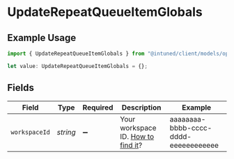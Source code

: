# UpdateRepeatQueueItemGlobals

## Example Usage

```typescript
import { UpdateRepeatQueueItemGlobals } from "@intuned/client/models/operations";

let value: UpdateRepeatQueueItemGlobals = {};
```

## Fields

| Field                                                                                 | Type                                                                                  | Required                                                                              | Description                                                                           | Example                                                                               |
| ------------------------------------------------------------------------------------- | ------------------------------------------------------------------------------------- | ------------------------------------------------------------------------------------- | ------------------------------------------------------------------------------------- | ------------------------------------------------------------------------------------- |
| `workspaceId`                                                                         | *string*                                                                              | :heavy_minus_sign:                                                                    | Your workspace ID. [How to find it](/docs/guides/platform/how-to-get-a-workspace-id)? | aaaaaaaa-bbbb-cccc-dddd-eeeeeeeeeeee                                                  |